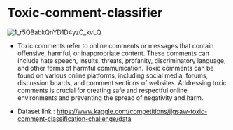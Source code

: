 # Toxic-comment-classifier

![1_r5OBabkQnYD1D4yzC_kvLQ](https://github.com/pooja20-gurav/Toxic-comment-classifier/assets/81917801/5c3d701b-1804-4940-a174-776f1f3e7912)




- Toxic comments refer to online comments or messages that contain offensive, harmful, or inappropriate content. These comments can include hate speech, insults, threats, profanity, discriminatory language, and other forms of harmful communication. Toxic comments can be found on various online platforms, including social media, forums, discussion boards, and comment sections of websites. Addressing toxic comments is crucial for creating safe and respectful online environments and preventing the spread of negativity and harm.


- Dataset link : https://www.kaggle.com/competitions/jigsaw-toxic-comment-classification-challenge/data
